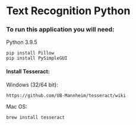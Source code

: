# Text Recognition Python
### To run this application you will need:
Python 3.9.5
```
pip install Pillow
pip install PySimpleGUI
```
#### Install Tesseract:
Windows (32/64 bit):
```
https://github.com/UB-Mannheim/tesseract/wiki
```
Mac OS:
```
brew install tesseract
```

